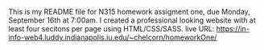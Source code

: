 This is my README file for N315 homework assigment one, due Monday, September 16th at 7:00am. I created a professional looking website with at least four secitons per page using HTML/CSS/SASS.
live URL: https://in-info-web4.luddy.indianapolis.iu.edu/~chelcorn/homeworkOne/
